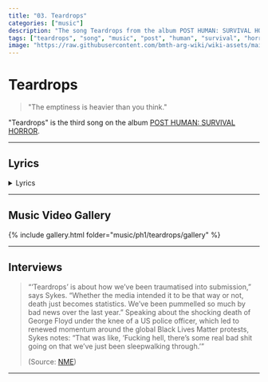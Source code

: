```yaml
---
title: "03. Teardrops"
categories: ["music"]
description: "The song Teardrops from the album POST HUMAN: SURVIVAL HORROR."
tags: ["teardrops", "song", "music", "post", "human", "survival", "horror"]
image: "https://raw.githubusercontent.com/bmth-arg-wiki/wiki-assets/main/music/ph1/album_cover_300.jpg"
---
```

# Teardrops

> "The emptiness is heavier than you think."

"Teardrops" is the third song on the album [POST HUMAN: SURVIVAL HORROR](ph-survival-horror).

***

## Lyrics

<details class="lyrics">
    <summary>Lyrics</summary>

teardrops/

we hurt ourselves for fun/
force feed our fear until our hearts go numb/
addicted to a lonely kind of love./

what i wanna know../
is how we got this stressed out,/
paranoid/
everything is going dark/
nothing makes me sadder than my head./

i’m running out of teardrops/
let it hurt ‘til it stops/
i can’t keep my grip/
i’m slipping away from me/
oh god, everything is so fucked/
but i can’t feel a thing/
the emptiness is heavier than you think./

i’m tripping on the edge/
high as a kite, i’m never coming down./
and if you hear me/
guess you know how it feels/
to be alone/
so how’d we get this stressed out?/
paranoid/
everything is going dark/
nothing makes me sadder than my head./

suicidal, violent tragic state of mind./
lost my halo, now i’m my own anti-christ.

(Source: Teardrops music video description)

</details>

***

## Music Video Gallery

{% include gallery.html folder="music/ph1/teardrops/gallery" %}

***

## Interviews

> “‘Teardrops’ is about how we’ve been traumatised into submission,” says Sykes. 
“Whether the media intended it to be that way or not, death just becomes statistics. 
We’ve been pummelled so much by bad news over the last year.” Speaking about the shocking 
death of George Floyd under the knee of a US police officer, which led to renewed momentum 
around the global Black Lives Matter protests, Sykes notes: “That was like, ‘Fucking hell, 
there’s some real bad shit going on that we’ve just been sleepwalking through.’”
>
> (Source: [NME](https://www.nme.com/big-reads/bring-me-the-horizon-cover-interview-2020-post-human-survival-horror-2804768))

***